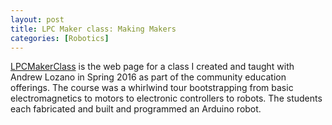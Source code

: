 ```yaml
---
layout: post
title: LPC Maker class: Making Makers
categories: [Robotics]
---
```


[LPCMakerClass](https://jdsalmonson.github.io/LPCMakerClass/) is the web page for a class I created and taught with Andrew Lozano in Spring 2016 [](http://www.laspositascollege.com) as part of the community education offerings.  The course was a whirlwind tour bootstrapping from basic electromagnetics to motors to electronic controllers to robots.  The students each fabricated and built and programmed an Arduino robot.
